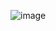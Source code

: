 ![image](https://github.com/piyush0mandloi/P86_TextEditor/assets/129135570/34f480f8-fa4a-444a-be02-44453628c3be)
